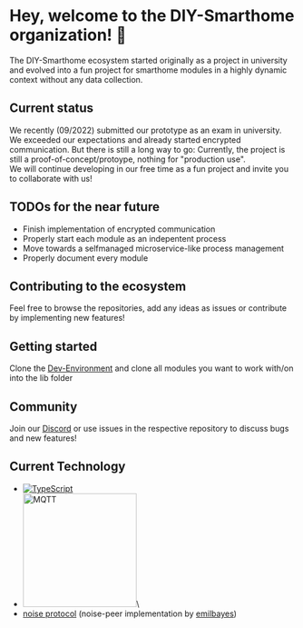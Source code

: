 # Hey, welcome to the DIY-Smarthome organization! 👋

The DIY-Smarthome ecosystem started originally as a project in university and evolved into a fun project for smarthome modules in a highly dynamic context without any data collection.

## Current status

We recently (09/2022) submitted our prototype as an exam in university. We exceeded our expectations and already started encrypted communication. But there is still a long way to go: Currently, the project is still a proof-of-concept/protoype, nothing for "production use".\
We will continue developing in our free time as a fun project and invite you to collaborate with us!

## TODOs for the near future

* Finish implementation of encrypted communication
* Properly start each module as an indepentent process
* Move towards a selfmanaged microservice-like process management
* Properly document every module

## Contributing to the ecosystem

Feel free to browse the repositories, add any ideas as issues or contribute by implementing new features!

## Getting started

Clone the [Dev-Environment](https://github.com/DIY-Smarthome/Dev-Environment) and clone all modules you want to work with/on into the lib folder

## Community

Join our [Discord](https://discord.gg/dEekZny) or use issues in the respective repository to discuss bugs and new features!

## Current Technology

* [![TypeScript][TypeScript.org]][TypeScript-url]
* <img src="https://mqtt.org/assets/img/mqtt-logo-transp.svg" width="200" alt="MQTT">\
* [noise protocol](http://www.noiseprotocol.org/) (noise-peer implementation by [emilbayes](https://github.com/emilbayes/noise-peer))

[TypeScript.org]: https://img.shields.io/badge/TypeScript-0769AD?style=for-the-badge&logo=typescript&logoColor=white
[TypeScript-url]: https://typescript.org
